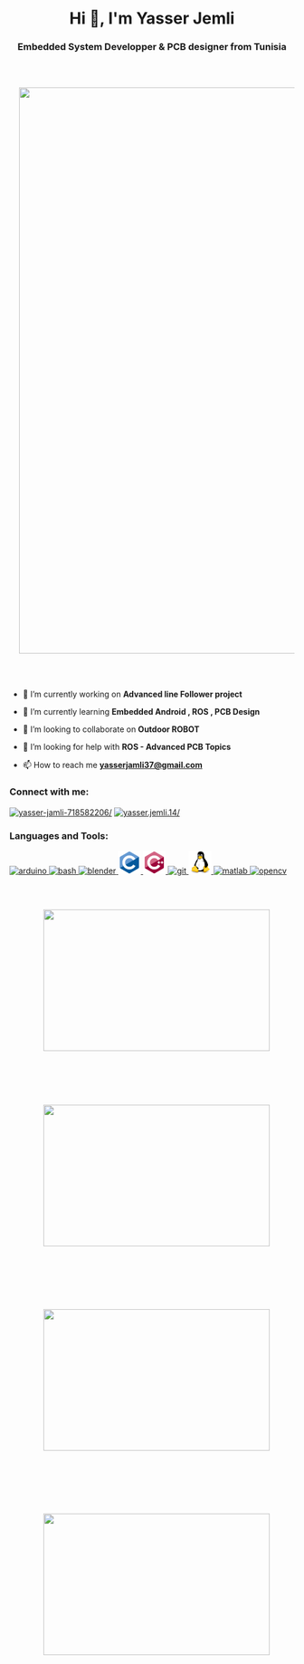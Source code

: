 <h1 align="center">Hi 👋, I'm Yasser Jemli</h1>
<h3 align="center">Embedded System Developper & PCB designer from Tunisia</h3>


<pre>

<p align="center">
  <img width="800" height="1000" src="https://user-images.githubusercontent.com/92098387/174489369-0f56baa6-044a-4163-9423-f2118478a481.png">
</p>

</pre>


- 🔭 I’m currently working on **Advanced line Follower project**

- 🌱 I’m currently learning **Embedded Android , ROS , PCB Design**

- 👯 I’m looking to collaborate on **Outdoor ROBOT**

- 🤝 I’m looking for help with **ROS - Advanced PCB Topics**

- 📫 How to reach me **yasserjamli37@gmail.com**

<h3 align="left">Connect with me:</h3>
<p align="left">
<a href="https://linkedin.com/in/yasser-jamli-718582206/" target="blank"><img align="center" src="https://raw.githubusercontent.com/rahuldkjain/github-profile-readme-generator/master/src/images/icons/Social/linked-in-alt.svg" alt="yasser-jamli-718582206/" height="30" width="40" /></a>
<a href="https://fb.com/yasser.jemli.14/" target="blank"><img align="center" src="https://raw.githubusercontent.com/rahuldkjain/github-profile-readme-generator/master/src/images/icons/Social/facebook.svg" alt="yasser.jemli.14/" height="30" width="40" /></a>
</p>

<h3 align="left">Languages and Tools:</h3>
<p align="left"> <a href="https://www.arduino.cc/" target="_blank" rel="noreferrer"> <img src="https://cdn.worldvectorlogo.com/logos/arduino-1.svg" alt="arduino" width="40" height="40"/> </a> <a href="https://www.gnu.org/software/bash/" target="_blank" rel="noreferrer"> <img src="https://www.vectorlogo.zone/logos/gnu_bash/gnu_bash-icon.svg" alt="bash" width="40" height="40"/> </a> <a href="https://www.blender.org/" target="_blank" rel="noreferrer"> <img src="https://download.blender.org/branding/community/blender_community_badge_white.svg" alt="blender" width="40" height="40"/> </a> <a href="https://www.cprogramming.com/" target="_blank" rel="noreferrer"> <img src="https://raw.githubusercontent.com/devicons/devicon/master/icons/c/c-original.svg" alt="c" width="40" height="40"/> </a> <a href="https://www.w3schools.com/cpp/" target="_blank" rel="noreferrer"> <img src="https://raw.githubusercontent.com/devicons/devicon/master/icons/cplusplus/cplusplus-original.svg" alt="cplusplus" width="40" height="40"/> </a> <a href="https://git-scm.com/" target="_blank" rel="noreferrer"> <img src="https://www.vectorlogo.zone/logos/git-scm/git-scm-icon.svg" alt="git" width="40" height="40"/> </a> <a href="https://www.linux.org/" target="_blank" rel="noreferrer"> <img src="https://raw.githubusercontent.com/devicons/devicon/master/icons/linux/linux-original.svg" alt="linux" width="40" height="40"/> </a> <a href="https://www.mathworks.com/" target="_blank" rel="noreferrer"> <img src="https://upload.wikimedia.org/wikipedia/commons/2/21/Matlab_Logo.png" alt="matlab" width="40" height="40"/> </a> <a href="https://opencv.org/" target="_blank" rel="noreferrer"> <img src="https://www.vectorlogo.zone/logos/opencv/opencv-icon.svg" alt="opencv" width="40" height="40"/> </a> </p>


<pre>

<p align="center">
  <img width="400" height="250" src="https://user-images.githubusercontent.com/92098387/173346395-926252c0-0df5-47a2-aaab-9fb960440508.png">
</p>


<p align="center">
  <img width="400" height="250" src="https://user-images.githubusercontent.com/92098387/174442682-da618e05-deaa-4ba1-8339-ac3dbb13ff5c.png">
</p>



<p align="center">
  <img width="400" height="250" src="https://user-images.githubusercontent.com/92098387/174442685-abfa5070-3943-44f7-a0c5-6f1dd3dcf68a.png">
</p>



<p align="center">
  <img width="400" height="250" src="https://user-images.githubusercontent.com/92098387/174442689-9cac74a8-2998-42d2-ab97-8e2aa8b3a15b.png">
</p>

</pre>

